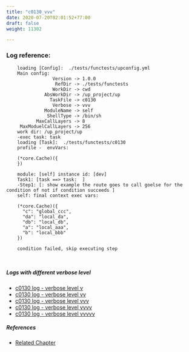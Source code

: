 ```yaml
---
title: "c0130_vvv"
date: 2020-07-20T02:01:52+77:00
draft: false
weight: 11302

---
```


### Log reference: <no value>

```
    loading [Config]:  ./tests/functests/upconfig.yml
    Main config:
                 Version -> 1.0.0
                  RefDir -> ./tests/functests
                 WorkDir -> cwd
              AbsWorkDir -> /up_project/up
                TaskFile -> c0130
                 Verbose -> vvv
              ModuleName -> self
               ShellType -> /bin/sh
           MaxCallLayers -> 8
     MaxModuelCallLayers -> 256
    work dir: /up_project/up
    -exec task: task
    loading [Task]:  ./tests/functests/c0130
    profile -  envVars:
    
    (*core.Cache)({
    })
    
    module: [self] instance id: [dev]
    Task1: [task ==> task:  ]
    -Step1: [: show example the route goes to call goelse for the condition of not if condition succeeds ]
    self: final context exec vars:
    
    (*core.Cache)({
      "c": "global_ccc",
      "da": "local_da",
      "db": "local_db",
      "a": "local_aaa",
      "b": "local_bbb"
    })
    
    condition failed, skip executing step 
    
    
```

##### Logs with different verbose level
* [c0130 log - verbose level v](../../logs/c0130_v)
* [c0130 log - verbose level vv](../../logs/c0130_vv)
* [c0130 log - verbose level vvv](../../logs/c0130_vvv)
* [c0130 log - verbose level vvvv](../../logs/c0130_vvvv)
* [c0130 log - verbose level vvvvv](../../logs/c0130_vvvvv)

##### References
* [Related Chapter](../../block-func/c0130)
